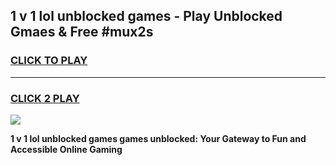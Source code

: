
## 1 v 1 lol unblocked games - Play Unblocked Gmaes & Free #mux2s
<h3>
<a href="https://news.freeplayer.one?title=1_v_1_lol_unblocked_games&ref=03M">CLICK TO PLAY</a></h3>
<hr>

<h3>
<a href="https://news.freeplayer.one?title=1_v_1_lol_unblocked_games&ref=03M">CLICK 2 PLAY</a>
  
</h3>

<a href="https://news.freeplayer.one?title=1_v_1_lol_unblocked_games&ref=03M"><img src="https://clearcache.store/games.png"></a>


**1 v 1 lol unblocked games games unblocked: Your Gateway to Fun and Accessible Online Gaming**
